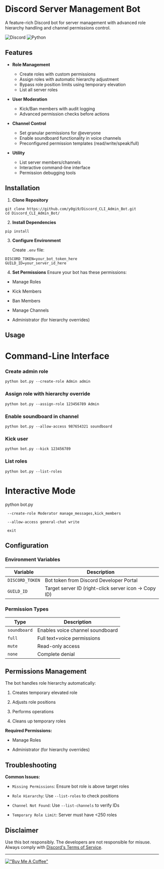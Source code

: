 # Discord Server Management Bot

A feature-rich Discord bot for server management with advanced role hierarchy handling and channel permissions control.

![Discord](https://img.shields.io/badge/Discord-%235865F2.svg?style=for-the-badge&logo=discord&logoColor=white)
![Python](https://img.shields.io/badge/python-3670A0?style=for-the-badge&logo=python&logoColor=ffdd54)

## Features

- **Role Management**
  - Create roles with custom permissions
  - Assign roles with automatic hierarchy adjustment
  - Bypass role position limits using temporary elevation
  - List all server roles

- **User Moderation**
  - Kick/Ban members with audit logging
  - Advanced permission checks before actions

- **Channel Control**
  - Set granular permissions for @everyone
  - Enable soundboard functionality in voice channels
  - Preconfigured permission templates (read/write/speak/full)

- **Utility**
  - List server members/channels
  - Interactive command-line interface
  - Permission debugging tools

## Installation

1. **Clone Repository**
```
git clone https://github.com/y0gi9/Discord_CLI_Admin_Bot.git
cd Discord_CLI_Admin_Bot/
```
2.  **Install Dependencies**
```
pip install 
```
3.  **Configure Environment**

    Create `.env` file:
```
DISCORD_TOKEN=your_bot_token_here
GUILD_ID=your_server_id_here
```
4.  **Set Permissions**
    Ensure your bot has these permissions:

-   Manage Roles

-   Kick Members

-   Ban Members

-   Manage Channels

-   Administrator (for hierarchy overrides)

Usage
-----

# Command-Line Interface

### Create admin role
```
python bot.py --create-role Admin admin
```
### Assign role with hierarchy override
```
python bot.py --assign-role 123456789 Admin
```
### Enable soundboard in channel
```
python bot.py --allow-access 987654321 soundboard
```
### Kick user
```
python bot.py --kick 123456789
```
### List roles
```
python bot.py --list-roles
```
# Interactive Mode

python bot.py
```
 --create-role Moderator manage_messages,kick_members  
```
```
 --allow-access general-chat write  
```
```
 exit
```
Configuration
-------------

### Environment Variables

| Variable | Description |
| --- | --- |
| `DISCORD_TOKEN` | Bot token from Discord Developer Portal |
| `GUILD_ID` | Target server ID (right-click server icon -> Copy ID) |

### Permission Types

| Type | Description |
| --- | --- |
| `soundboard` | Enables voice channel soundboard |
| `full` | Full text+voice permissions |
| `mute` | Read-only access |
| `none` | Complete denial |

Permissions Management
----------------------

The bot handles role hierarchy automatically:

1.  Creates temporary elevated role

2.  Adjusts role positions

3.  Performs operations

4.  Cleans up temporary roles

**Required Permissions:**

-   Manage Roles

-   Administrator (for hierarchy overrides)

Troubleshooting
---------------

**Common Issues:**

-   `Missing Permissions`: Ensure bot role is above target roles

-   `Role Hierarchy`: Use `--list-roles` to check positions

-   `Channel Not Found`: Use `--list-channels` to verify IDs

-   `Temporary Role Limit`: Server must have <250 roles

Disclaimer
----------

Use this bot responsibly. The developers are not responsible for misuse. Always comply with [Discord's Terms of Service](https://discord.com/terms).

* * * * *

[!["Buy Me A Coffee"](https://www.buymeacoffee.com/assets/img/custom_images/orange_img.png)](https://www.buymeacoffee.com/y0gi)